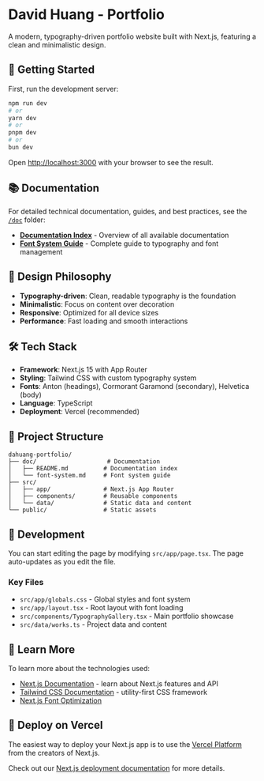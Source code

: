 # David Huang - Portfolio

A modern, typography-driven portfolio website built with Next.js, featuring a clean and minimalistic design.

## 🚀 Getting Started

First, run the development server:

```bash
npm run dev
# or
yarn dev
# or
pnpm dev
# or
bun dev
```

Open [http://localhost:3000](http://localhost:3000) with your browser to see the result.

## 📚 Documentation

For detailed technical documentation, guides, and best practices, see the [`/doc`](./doc/) folder:

- **[Documentation Index](./doc/README.md)** - Overview of all available documentation
- **[Font System Guide](./doc/font-system.md)** - Complete guide to typography and font management

## 🎨 Design Philosophy

- **Typography-driven**: Clean, readable typography is the foundation
- **Minimalistic**: Focus on content over decoration
- **Responsive**: Optimized for all device sizes
- **Performance**: Fast loading and smooth interactions

## 🛠 Tech Stack

- **Framework**: Next.js 15 with App Router
- **Styling**: Tailwind CSS with custom typography system
- **Fonts**: Anton (headings), Cormorant Garamond (secondary), Helvetica (body)
- **Language**: TypeScript
- **Deployment**: Vercel (recommended)

## 📁 Project Structure

```
dahuang-portfolio/
├── doc/                    # Documentation
│   ├── README.md          # Documentation index
│   └── font-system.md     # Font system guide
├── src/
│   ├── app/               # Next.js App Router
│   ├── components/        # Reusable components
│   └── data/              # Static data and content
└── public/                # Static assets
```

## 🔧 Development

You can start editing the page by modifying `src/app/page.tsx`. The page auto-updates as you edit the file.

### Key Files

- `src/app/globals.css` - Global styles and font system
- `src/app/layout.tsx` - Root layout with font loading
- `src/components/TypographyGallery.tsx` - Main portfolio showcase
- `src/data/works.ts` - Project data and content

## 📖 Learn More

To learn more about the technologies used:

- [Next.js Documentation](https://nextjs.org/docs) - learn about Next.js features and API
- [Tailwind CSS Documentation](https://tailwindcss.com/docs) - utility-first CSS framework
- [Next.js Font Optimization](https://nextjs.org/docs/app/building-your-application/optimizing/fonts)

## 🚀 Deploy on Vercel

The easiest way to deploy your Next.js app is to use the [Vercel Platform](https://vercel.com/new?utm_medium=default-template&filter=next.js&utm_source=create-next-app&utm_campaign=create-next-app-readme) from the creators of Next.js.

Check out our [Next.js deployment documentation](https://nextjs.org/docs/app/building-your-application/deploying) for more details.
